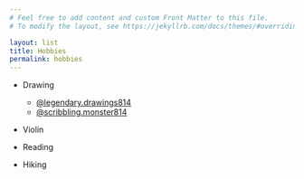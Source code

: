 ```yaml
---
# Feel free to add content and custom Front Matter to this file.
# To modify the layout, see https://jekyllrb.com/docs/themes/#overriding-theme-defaults

layout: list
title: Hobbies
permalink: hobbies
---
```


- Drawing
  - [@legendary.drawings814](https://www.instagram.com/legendary.drawings814/?hl=en)
  - [@scribbling.monster814](https://www.instagram.com/scribbling.monster814/?hl=en)

- Violin

- Reading

- Hiking
